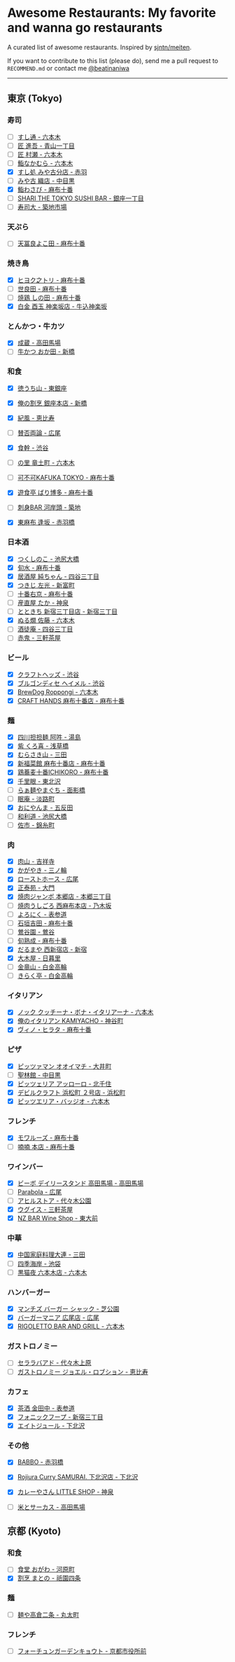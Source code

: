 # Awesome Restaurants: My favorite and wanna go restaurants

A curated list of awesome restaurants. Inspired by [sjntn/meiten](https://github.com/sjntn/meiten).

If you want to contribute to this list (please do), send me a pull request to `RECOMMEND.md` or contact me [@beatinaniwa](https://twitter.com/beatinaniwa)

- - -

## 東京 (Tokyo)
### 寿司
- [ ] [すし通 - 六本木](http://tabelog.com/tokyo/A1307/A130701/13061640/)
- [ ] [匠 進吾 - 青山一丁目](http://tabelog.com/tokyo/A1306/A130603/13155925/)
- [ ] [匠 村瀬 - 六本木](http://tabelog.com/tokyo/A1307/A130701/13174475/)
- [ ] [鮨なかむら - 六本木](http://tabelog.com/tokyo/A1307/A130701/13003314/)
- [x] [すし処 みや古分店 - 赤羽](http://tabelog.com/tokyo/A1323/A132305/13046671/)
- [ ] [みや古 織店 - 中目黒](http://tabelog.com/tokyo/A1317/A131701/13179462/)
- [x] [鮨わさび - 麻布十番](http://tabelog.com/tokyo/A1307/A130702/13058224/)
- [ ] [SHARI THE TOKYO SUSHI BAR - 銀座一丁目](http://tabelog.com/tokyo/A1301/A130101/13121794/)
- [ ] [寿司大 - 築地市場](http://tabelog.com/tokyo/A1313/A131301/13002388/)

### 天ぷら
- [ ] [天冨良よこ田 - 麻布十番](http://tabelog.com/tokyo/A1307/A130702/13001340/)

### 焼き鳥
- [x] [ヒヨク之トリ - 麻布十番](http://tabelog.com/tokyo/A1307/A130702/13111237/)
- [ ] [世良田 - 麻布十番](http://tabelog.com/tokyo/A1307/A130702/13012994/)
- [ ] [焼鶏 しの田 - 麻布十番](http://tabelog.com/tokyo/A1307/A130702/13159349/)
- [x] [白金 酉玉 神楽坂店 - 牛込神楽坂](http://tabelog.com/tokyo/A1309/A130905/13059154/)

### とんかつ・牛カツ
- [x] [成蔵 - 高田馬場](http://tabelog.com/tokyo/A1305/A130503/13114695/)
- [ ] [牛かつ おか田 - 新橋](http://tabelog.com/tokyo/A1301/A130103/13007833/)

### 和食
- [x] [徳うち山 - 東銀座](http://tabelog.com/tokyo/A1301/A130101/13129656/)
- [x] [俺の割烹 銀座本店 - 新橋](http://tabelog.com/tokyo/A1301/A130103/13152236/)
- [x] [紀風 - 恵比寿](http://tabelog.com/tokyo/A1303/A130302/13167256/)
- [ ] [賛否両論 - 広尾](http://tabelog.com/tokyo/A1307/A130703/13001542/)
- [x] [食幹 - 渋谷](http://tabelog.com/tokyo/A1303/A130301/13040639/)
- [ ] [の里 竜土町 - 六本木](http://tabelog.com/tokyo/A1307/A130701/13055077/)
- [ ] [可不可KAFUKA TOKYO - 麻布十番](http://tabelog.com/tokyo/A1307/A130702/13183312/)
- [x] [遊食亭 ばり博多 - 麻布十番](http://tabelog.com/tokyo/A1307/A130702/13126065/)
- [ ] [刺身BAR 河岸頭 - 築地](http://tabelog.com/tokyo/A1313/A131301/13054584/)
- [x] [東麻布 逢坂 - 赤羽橋](http://tabelog.com/tokyo/A1314/A131401/13044558/)


### 日本酒
- [x] [つくしのこ - 池尻大橋](http://tabelog.com/tokyo/A1317/A131705/13019231/)
- [x] [旬水 - 麻布十番](http://tabelog.com/tokyo/A1307/A130702/13146573/)
- [x] [居酒屋 純ちゃん - 四谷三丁目](http://tabelog.com/tokyo/A1309/A130903/13143650/)
- [x] [つきじ 左光 - 新富町](http://tabelog.com/tokyo/A1313/A131302/13116935/)
- [ ] [十番右京 - 麻布十番](http://tabelog.com/tokyo/A1307/A130702/13129939/)
- [ ] [産直屋 たか - 神泉](http://tabelog.com/tokyo/A1303/A130301/13008327/)
- [ ] [とときち 新宿三丁目店 - 新宿三丁目](http://tabelog.com/tokyo/A1304/A130401/13023849/)
- [x] [ぬる燗 佐藤 - 六本木](http://tabelog.com/tokyo/A1307/A130701/13144930/)
- [ ] [酒徒庵 - 四谷三丁目](http://tabelog.com/tokyo/A1309/A130903/13122438/)
- [ ] [赤鬼 - 三軒茶屋](http://tabelog.com/tokyo/A1317/A131706/13001382/)

### ビール
- [x] [クラフトヘッズ - 渋谷](http://tabelog.com/tokyo/A1306/A130601/13097775/)
- [x] [ブルゴンディセ ヘイメル - 渋谷](http://tabelog.com/tokyo/A1303/A130301/13044408/)
- [x] [BrewDog Roppongi - 六本木](http://tabelog.com/tokyo/A1307/A130701/13165318/)
- [x] [CRAFT HANDS 麻布十番店 - 麻布十番](http://tabelog.com/tokyo/A1307/A130702/13145348/)

### 麺
- [x] [四川担担麺 阿吽 - 湯島](http://tabelog.com/tokyo/A1311/A131101/13042564/)
- [x] [紫 くろ喜 - 浅草橋](http://tabelog.com/tokyo/A1310/A131001/13148112/)
- [x] [むらさき山 - 三田](http://tabelog.com/tokyo/A1314/A131402/13046911/)
- [x] [新福菜館 麻布十番店 - 麻布十番](http://tabelog.com/tokyo/A1307/A130702/13178200/)
- [x] [鶏蕎麦十番ICHIKORO - 麻布十番](http://tabelog.com/tokyo/A1307/A130702/13168206/)
- [x] [千里眼 - 東北沢](http://tabelog.com/tokyo/A1318/A131811/13099150/)
- [ ] [らぁ麺やまぐち - 面影橋](http://tabelog.com/tokyo/A1305/A130504/13151200/)
- [ ] [眠庵 - 淡路町](http://tabelog.com/tokyo/A1310/A131002/13020841/)
- [x] [おにやんま - 五反田](http://tabelog.com/tokyo/A1316/A131603/13111869/)
- [ ] [和利道 - 池尻大橋](http://tabelog.com/tokyo/A1317/A131705/13096566/)
- [ ] [佐市 - 錦糸町](http://tabelog.com/tokyo/A1312/A131201/13147184/)

### 肉
- [x] [肉山 - 吉祥寺](http://tabelog.com/tokyo/A1320/A132001/13155313/)
- [x] [かがやき - 三ノ輪](http://tabelog.com/tokyo/A1324/A132401/13083284/)
- [x] [ローストホース - 広尾](http://tabelog.com/tokyo/A1307/A130703/13183228/)
- [x] [正泰苑 - 大門](http://tabelog.com/tokyo/A1314/A131401/13005213/)
- [x] [焼肉ジャンボ 本郷店 - 本郷三丁目](http://tabelog.com/tokyo/A1310/A131004/13110601/)
- [ ] [焼肉うしごろ 西麻布本店 - 乃木坂](http://tabelog.com/tokyo/A1307/A130701/13124592/)
- [ ] [よろにく - 表参道](http://tabelog.com/tokyo/A1306/A130602/13042979/)
- [ ] [石垣吉田 - 麻布十番](http://tabelog.com/tokyo/A1307/A130702/13152618/)
- [ ] [鶯谷園 - 鶯谷](http://tabelog.com/tokyo/A1311/A131104/13012243/)
- [ ] [旬熟成 - 麻布十番](http://tabelog.com/tokyo/A1307/A130702/13147296/)
- [x] [だるまや 西新宿店 - 新宿](http://tabelog.com/tokyo/A1304/A130401/13011959/)
- [x] [大木屋 - 日暮里](http://tabelog.com/tokyo/A1311/A131105/13039494/)
- [ ] [金竜山 - 白金高輪](http://tabelog.com/tokyo/A1316/A131602/13001625/)
- [ ] [きらく亭 - 白金高輪](http://tabelog.com/tokyo/A1307/A130703/13007145/)

### イタリアン
- [x] [ノック クッチーナ・ボナ・イタリアーナ - 六本木](http://tabelog.com/tokyo/A1307/A130701/13135551/)
- [x] [俺のイタリアン KAMIYACHO - 神谷町](http://tabelog.com/tokyo/A1307/A130704/13137992/)
- [x] [ヴィノ・ヒラタ - 麻布十番](http://tabelog.com/tokyo/A1307/A130702/13001687/)

### ピザ
- [x] [ピッツァマン オオイマチ - 大井町](http://tabelog.com/tokyo/A1315/A131501/13113311/)
- [ ] [聖林館 - 中目黒](http://tabelog.com/tokyo/A1317/A131701/13003188/)
- [x] [ピッツェリア アッローロ - 北千住](http://tabelog.com/tokyo/A1324/A132402/13177980/)
- [x] [デビルクラフト 浜松町 ２号店 - 浜松町](http://tabelog.com/tokyo/A1314/A131401/13158858/)
- [x] [ピッツエリア・バッジオ - 六本木](http://tabelog.com/tokyo/A1307/A130701/13005379/)

### フレンチ
- [x] [モワルーズ - 麻布十番](http://tabelog.com/tokyo/A1307/A130702/13111260/)
- [ ] [喃喃 本店 - 麻布十番](http://tabelog.com/tokyo/A1307/A130702/13127654/)

### ワインバー
- [x] [ビーボ デイリースタンド 高田馬場 - 高田馬場](http://tabelog.com/tokyo/A1305/A130503/13165723/)
- [ ] [Parabola - 広尾](http://tabelog.com/tokyo/A1307/A130701/13158425/)
- [ ] [アヒルストア - 代々木公園](http://tabelog.com/tokyo/A1318/A131810/13051357/)
- [x] [ウグイス - 三軒茶屋](http://tabelog.com/tokyo/A1317/A131706/13021311/)
- [x] [NZ BAR Wine Shop - 東大前](http://tabelog.com/tokyo/A1323/A132301/13159198/)

### 中華
- [x] [中国家庭料理大連 - 三田](http://tabelog.com/tokyo/A1314/A131402/13004557/)
- [ ] [四季海岸 - 池袋](http://tabelog.com/tokyo/A1305/A130501/13163266/)
- [ ] [黒猫夜 六本木店 - 六本木](http://tabelog.com/tokyo/A1307/A130701/13115202/)

### ハンバーガー
- [x] [マンチズ バーガー シャック - 芝公園](http://tabelog.com/tokyo/A1314/A131401/13121856/)
- [x] [バーガーマニア 広尾店 - 広尾](http://tabelog.com/tokyo/A1307/A130703/13123717/)
- [x] [RIGOLETTO BAR AND GRILL - 六本木](http://tabelog.com/tokyo/A1307/A130701/13049114/)

### ガストロノミー
- [ ] [セララバアド - 代々木上原](http://tabelog.com/tokyo/A1318/A131811/13176914/)
- [ ] [ガストロノミー ジョエル・ロブション - 恵比寿](http://tabelog.com/tokyo/A1303/A130302/13009310/)

### カフェ
- [x] [茶洒 金田中 - 表参道](http://tabelog.com/tokyo/A1306/A130602/13154538/)
- [x] [フォニックフープ - 新宿三丁目](http://tabelog.com/tokyo/A1304/A130401/13058373/)
- [x] [エイトジュール - 下北沢](http://tabelog.com/tokyo/A1318/A131802/13157413/)

### その他
- [x] [BABBO - 赤羽橋](http://tabelog.com/tokyo/A1314/A131402/13170423/)
- [x] [Rojiura Curry SAMURAI. 下北沢店 - 下北沢](http://tabelog.com/tokyo/A1318/A131802/13165636/)
- [x] [カレーやさん LITTLE SHOP - 神泉](http://tabelog.com/tokyo/A1303/A130301/13008321/)
- [ ] [米とサーカス - 高田馬場](http://tabelog.com/tokyo/A1305/A130503/13124219/)


## 京都 (Kyoto)
### 和食
- [ ] [食堂 おがわ - 河原町](http://tabelog.com/kyoto/A2601/A260201/26013892/)
- [x] [割烹 まとの - 祇園四条](http://tabelog.com/kyoto/A2601/A260301/26000391/)

### 麺
- [ ] [麺や高倉二条 - 丸太町](http://tabelog.com/kyoto/A2601/A260202/26003182/)

### フレンチ
- [ ] [フォーチュンガーデンキョウト - 京都市役所前](http://tabelog.com/kyoto/A2601/A260202/26020163/)

